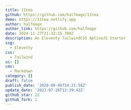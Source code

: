 ```yaml
---
title: 11tea
github: https://github.com/halfmage/11tea
demo: https://11tea.netlify.app
author: halfmage
author_link: https://github.com/halfmage
date: 2024-11-27T21:32:15.700Z
description: An Eleventy TailwindCSS AplineJS Starter
ssg:
  - Eleventy
css:
  - Tailwind
ui: []
cms:
  - Markdown
category: []
draft: false
publish_date: '2020-09-06T14:21:58Z'
update_date: '2021-07-26T12:39:42Z'
github_star: 22
github_fork: 1
---
```

